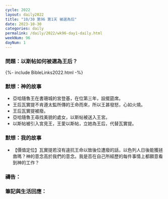 ```yaml
---
cycle: 2022
layout: daily2022
title: "10/30 第96 第1天 被選為后"
date: 2023-10-30
categories: daily
permalink: /daily/2022/wk96-day1-daily.html
weekNum: 96
dayNum: 1
---
```


### 問題：以斯帖如何被選為王后？
 
{%- include BibleLinks2022.html -%}

### 默想：神的故事
+ 亞哈隨魯王在書珊城的宮登基，在位第三年，設擺筵席。
+ 王后瓦實提不肯遵太監所傳的王命而來，所以王甚發怒，心如火燒。
+ 王后瓦實提被廢。
+ 亞哈隨魯王尋找美貌的處女，以斯帖被送入王宮。
+ 以斯帖被引入宮見王，王愛以斯帖，立她為王后，代替瓦實提。

### 默想：我的故事
+ 【價值定位】瓦實提若沒有違抗王命以致後位遭廢的話，以色列人日後能獲拯救嗎？神的意念高於我們的意念。我是否在自己所經歷的每件事情上都願意看到神的工作？

### 禱告：

### 筆記與生活回應：
